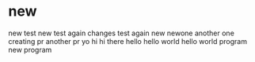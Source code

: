 # new
new test
new test again
changes test
again
new
newone
another one
creating pr
another pr
yo
hi
hi there
hello
hello world
hello world program
new program
